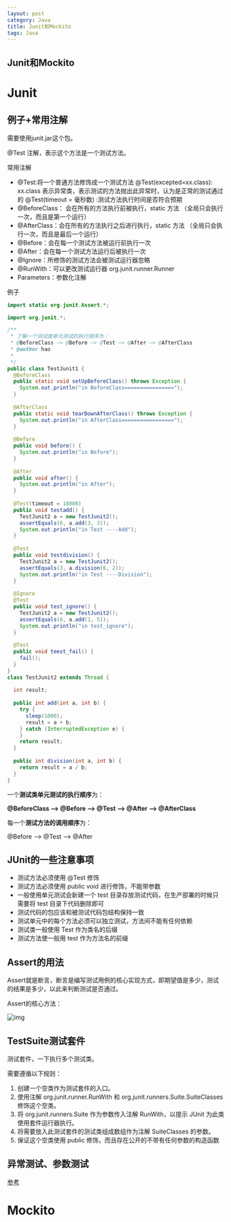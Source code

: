 ```yaml
---
layout: post
category: Java
title: Junit和Mockito
tags: Java
---
```


## Junit和Mockito

# Junit

## 例子+常用注解

需要使用junit.jar这个包。

 @Test 注解，表示这个方法是一个测试方法。

常用注解

- @Test:将一个普通方法修饰成一个测试方法 @Test(excepted=xx.class): xx.class 表示异常类，表示测试的方法抛出此异常时，认为是正常的测试通过的 @Test(timeout = 毫秒数) :测试方法执行时间是否符合预期
- @BeforeClass： 会在所有的方法执行前被执行，static 方法 （全局只会执行一次，而且是第一个运行）
- @AfterClass：会在所有的方法执行之后进行执行，static 方法 （全局只会执行一次，而且是最后一个运行）
- @Before：会在每一个测试方法被运行前执行一次
- @After：会在每一个测试方法运行后被执行一次
- @Ignore：所修饰的测试方法会被测试运行器忽略
- @RunWith：可以更改测试运行器 org.junit.runner.Runner
- Parameters：参数化注解

例子

```java
import static org.junit.Assert.*;

import org.junit.*;

/**
 * 了解一个测试类单元测试的执行顺序为：
 * @BeforeClass –> @Before –> @Test –> @After –> @AfterClass
 * @author hao
 *
 */
public class TestJunit1 {
  @BeforeClass
  public static void setUpBeforeClass() throws Exception {
    System.out.println("in BeforeClass================");
  }
 
  @AfterClass
  public static void tearDownAfterClass() throws Exception {
    System.out.println("in AfterClass=================");
  }
 
  @Before
  public void before() {
    System.out.println("in Before");
  }
 
  @After
  public void after() {
    System.out.println("in After");
  }
 
  @Test(timeout = 10000)
  public void testadd() {
    TestJunit2 a = new TestJunit2();
    assertEquals(6, a.add(3, 3));
    System.out.println("in Test ----Add");
  }
 
  @Test
  public void testdivision() {
    TestJunit2 a = new TestJunit2();
    assertEquals(3, a.division(6, 2));
    System.out.println("in Test ----Division");
  }
 
  @Ignore
  @Test
  public void test_ignore() {
    TestJunit2 a = new TestJunit2();
    assertEquals(6, a.add(1, 5));
    System.out.println("in test_ignore");
  }
 
  @Test
  public void teest_fail() {
    fail();
  }
}
class TestJunit2 extends Thread {
   
  int result;
 
  public int add(int a, int b) {
    try {
      sleep(1000);
      result = a + b;
    } catch (InterruptedException e) {
    }
    return result;
  }
 
  public int division(int a, int b) {
    return result = a / b;
  }
}
```

一个**测试类单元测试的执行顺序**为：

**@BeforeClass –> @Before –> @Test –> @After –> @AfterClass**

每一个**测试方法的调用顺序**为：

@Before –> @Test –> @After



## JUnit的一些注意事项

- 测试方法必须使用 @Test 修饰
- 测试方法必须使用 public void 进行修饰，不能带参数
- 一般使用单元测试会新建一个 test 目录存放测试代码，在生产部署的时候只需要将 test 目录下代码删除即可
- 测试代码的包应该和被测试代码包结构保持一致
- 测试单元中的每个方法必须可以独立测试，方法间不能有任何依赖
- 测试类一般使用 Test 作为类名的后缀
- 测试方法使一般用 test 作为方法名的前缀

## **Assert的用法**

Assert就是断言，断言是编写测试用例的核心实现方式，即期望值是多少，测试的结果是多少，以此来判断测试是否通过。

Assert的核心方法：

![img](https://cdn.jsdelivr.net/gh/mafulong/mdPic@vv6/v6/202207171631342.jpeg)

## TestSuite测试套件

测试套件，一下执行多个测试类。

需要遵循以下规则：

1. 创建一个空类作为测试套件的入口。
2. 使用注解 org.junit.runner.RunWith 和 org.junit.runners.Suite.SuiteClasses 修饰这个空类。
3. 将 org.junit.runners.Suite 作为参数传入注解 RunWith，以提示 JUnit 为此类使用套件运行器执行。
4. 将需要放入此测试套件的测试类组成数组作为注解 SuiteClasses 的参数。
5. 保证这个空类使用 public 修饰，而且存在公开的不带有任何参数的构造函数

## 异常测试、参数测试

[参考](https://www.w3cschool.cn/junit/1h4e1hva.html)

# Mockito
